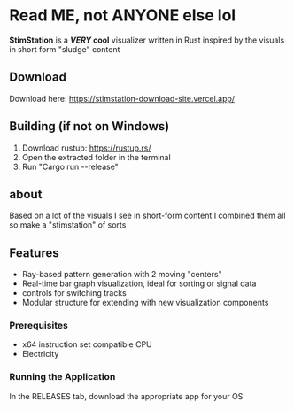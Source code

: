 # Read ME, not ANYONE else lol

**StimStation** is a **_VERY_ cool** visualizer written in Rust inspired by the visuals in short form "sludge" content

## Download

Download here: https://stimstation-download-site.vercel.app/

## Building (if not on Windows)

1. Download rustup: https://rustup.rs/
2. Open the extracted folder in the terminal
3. Run "Cargo run --release"

## about

Based on a lot of the visuals I see in short-form content I combined them all so make a "stimstation" of sorts

## Features

- Ray-based pattern generation with 2 moving "centers"
- Real-time bar graph visualization, ideal for sorting or signal data
- controls for switching tracks
- Modular structure for extending with new visualization components

### Prerequisites

- x64 instruction set compatible CPU
- Electricity
  
### Running the Application
In the RELEASES tab, download the appropriate app for your OS
